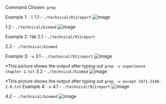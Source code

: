 Command Chosen: `grep`

Example 1: `-l`
1.1 - `./technical/911report`
![image](https://github.com/DirectJava/cs15l-Lab3/assets/122843554/be5361f8-f4b3-41f1-bb4f-895992978d29)

1.2 - `./technical/biomed`
![image](https://github.com/DirectJava/cs15l-Lab3/assets/122843554/25085be4-630b-4dbd-b5b6-c261f9869cb5)

Example 2: `TBD`
2.1 - `./technical/911report`

2.2 - `./technical/biomed`

Example 3: `-v`
3.1 - `./technical/911report`
![image](https://github.com/DirectJava/cs15l-Lab3/assets/122843554/105f3084-e2f7-45da-a0e5-3f036fc85b03)

*This picture shows the output after typing out `grep -v experience chapter-1.txt`
3.2 - `./technical/biomed`
![image](https://github.com/DirectJava/cs15l-Lab3/assets/122843554/add6487a-f31a-4dc9-b55e-b73446d00088)

*This picture shows the output after typing out `grep -v except 1471-2148-2-8.txt`
Example 4: `-o`
4.1 - `./technical/911report`
![image](https://github.com/DirectJava/cs15l-Lab3/assets/122843554/3977b273-8710-4b35-9635-9e61d3389409)

4.2 - `./technical/biomed`
![image](https://github.com/DirectJava/cs15l-Lab3/assets/122843554/d2b1fa25-d9fc-4afe-b728-2a43cbc9a3c4)

